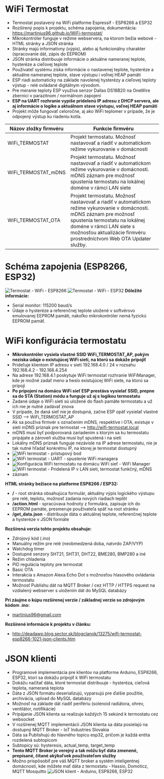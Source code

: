 # WiFi Termostat
* Termostat postavený na WiFi platforme Espressif - ESP8266 a ESP32
* Rozšírený popis k projektu, schéma zapojenia, dokumentácia: https://martinius96.github.io/WiFi-termostat/
* Mikrokontróler funguje v režime webservera, na ktorom bežia webové - HTML stránky a JSON stránka
* Stránky majú informatívny (výpis), alebo aj funkcionálny charakter (spracovanie dát, zápis do EEPROM)
* JSON stránka distribuuje informácie o aktuálne nameranej teplote, hysteréze a cieľovej teplote
* Používateľ systému získa informácie o nastavenej teplote, hysteréze a aktuálne nameranej teplote, stave výstupu i voľnej HEAP pamäti
* ESP riadi automaticky na základe navolenej hysterézy a cieľovej teploty výstup - relé ovládané digitálnym vývodom.
* Pre meranie teploty ESP využíva senzor Dallas DS18B20 na OneWire zbernici v parazitnom / normálnom zapojení
* **ESP na UART rozhranie vypíše pridelenú IP adresu z DHCP servera, ale aj informácie o logike a aktuálnom stave výstupu, voľnej HEAP pamäti**
* Projekt môže fungovať celoročne, aj ako WiFi teplomer v prípade, že je odpojený výstup ku riadeniu kotla.

Názov zložky firmvéru | Funkcie firmvéru
------------ | -------------
WiFi_TERMOSTAT  | Projekt termostatu. Možnosť nastavovať a riadiť v automatickom režime vykurovanie v domácnosti
WiFi_TERMOSTAT_mDNS  | Projekt termostatu. Možnosť nastavovať a riadiť v automatickom režime vykurovanie v domácnosti. mDNS záznam pre možnosť spustenia termostatu na lokálnej doméne v rámci LAN siete
WiFi_TERMOSTAT_OTA  | Projekt termostatu. Možnosť nastavovať a riadiť v automatickom režime vykurovanie v domácnosti. mDNS záznam pre možnosť spustenia termostatu na lokálnej doméne v rámci LAN siete s možnosťou aktualizácie firmvéru prostredníctvom Web OTA Updater služby.

# Schéma zapojenia (ESP8266, ESP32)
![Termostat - WiFi - ESP8266](https://i.imgur.com/hFl5T8e.png)
![Termostat - WiFi - ESP32](https://i.imgur.com/PtMinUm.png)
**Dôležité informácie:**
* Serial monitor: 115200 baud/s
* Údaje o hysteréze a referenčnej teplote uložené v softvérovo emulovanej EEPROM pamäti, nakoľko mikrokontróler nemá fyzickú EEPROM pamäť.

# WiFi konfigurácia termostatu
* **Mikrokontróler vysiela vlastné SSID WiFi_TERMOSTAT_AP, pokým nezíska údaje o existujúcej WiFi sieti, na ktorú sa dokáže pripojiť**
* Prideľuje klientom IP adresu v sieti 192.168.4.0 / 24 v rozsahu 192.168.4.2 - 192.168.4.254
* Na adrese 192.168.4.1 poskytuje WiFi termostat rozhranie WiFiManager, kde je možné zadať meno a heslo existujúcej WiFi siete, na ktorú sa pripojí
* **Po pripojení na domácu WiFi sieť ESP prestáva vysielať SSID, prepne sa do STA (Station) módu a funguje už aj s logikou termostatu**
* Zadané údaje o WiFi sieti sú uložené do flash pamäte termostatu a už ich nie je nutné zadávať znova
* V prípade, že daná sieť nie je dostupná, začne ESP opäť vysielať vlastné SSID --> WiFi_TERMOSTAT_AP
* Ak sa používa firmvér s označením mDNS, respektíve i OTA, existuje v sieti mDNS príznak pre termostat --> http://wifi-termostat.local
* mDNS musí byť podporovaná zariadením s ktorým sa ku termostatu pripájate a zároveň služba musí byť spustená i na sieti
* Lokálny mDNS príznak funguje nezávisle na IP adrese termostatu, nie je tak nutné hľadať konkrétnu IP, na ktorej je termostat dostupný
* ![WiFi termostat - prístupový bod](https://i.imgur.com/cJb6DR9.png)
* ![WiFi termostat - UART - spustenie WiFi managera](https://i.imgur.com/bikirYM.png)
* ![Konfigurácia WiFi termostatu na domácu WiFi sieť - WiFi Manager](https://i.imgur.com/M3dqgf5.png)
* ![WiFi termostat - Pridelená IP v LAN sieti, termostat funkčný, mDNS záznam](https://i.imgur.com/f1mF6Fk.png)

**HTML stránky bežiace na platforme ESP8266 / ESP32:**
* **/** - root stránka obsahujúca formulár, aktuálny výpis logického výstupu pre relé, teplotu, možnosť zadania nových riadiach teplôt
* **/action.html** - spracúvava hodnoty z formulára, zapisuje ich do EEPROM pamäte, presmeruje používateľa späť na root stránku
* **/get_data.json** - distribuuje dáta o aktuálnej teplote, referenčnej teplote a hysteréze v JSON formáte

**Rozšírená verzia tohto projektu obsahuje:**
* Zdrojový kód (.ino)
* Manuálny režim pre relé (neobmedzená doba, natvrdo ZAP/VYP)
* Watchdog timer
* Dostupné senzory SHT21, SHT31, DHT22, BME280, BMP280 a iné
* Režim chladenia
* PID regulácia teploty pre termostat
* Basic OTA
* Interakcia s Amazon Alexa Echo Dot s možnosťou hlasového ovládania termostatu
* Možnosť Publishu dát na MQTT Broker / cez HTTP / HTTPS request na vzdialený webserver s uložením dát do MySQL databázy

**Pri záujme o kúpu rozšírenej verzie / základnej verzie so zdrojovým kódom .ino:**
* martinius96@gmail.com

**Rozšírené informácie k projektu v článku:**
* http://deadawp.blog.sector.sk/blogclanok/13275/wifi-termostat-esp8266-1021-json-clients.htm

# JSON klienti
* Programové implementácia pre klientov na platforme Arduino, ESP8266, ESP32, ktorí sa dokážu pripojiť k WiFi termostatu
* Dokážu načítať dáta, ktoré termostat distribuuje - hysteréza, cieľová teplota, nameraná teplota
* Dáta z JSON formátu deserializujú, vyparsujú pre ďalšie použitie, archivácia, upload do MySQL databázy
* Možnosť na základe dát riadiť perifériu (solenoid radiátora, ohrev, ventilátor, notifikácie)
* Pripájanie JSON klienta sa realizuje každých 15 sekúnd k termostatu cez websocket
* V rozšírenej MQTT implementácii JSON klienta sa dáta posielajú na dostupný MQTT Broker - IoT Industries Slovakia
* Dáta sa Publishujú do hlavného topicu esp32, pričom je každá entita rozdelená subtopicom
* Subtopicy sú: hysteresis, actual_temp, target_temp
* **Tento MQTT Broker je verejný a tak môžu byť dáta zmenené, prepísané, čítané akýkoľvek používateľom služby**
* Možno prispôsobiť pre váš MQTT broker a systém inteligentnej domácnosti, kde môžete mať dáta z termostatu - Hassio, Domoticz, MQTT Mosquitto
![JSON klient - Arduino, ESP8266, ESP32](https://i.imgur.com/Ee9GvTI.png)
